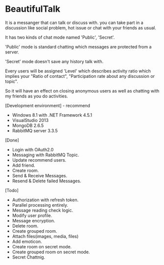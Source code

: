 BeautifulTalk
=============

It is a messanger that can talk or discuss with.
you can take part in a discussion like social problem, hot issue or chat with your friends as usual.

It has two kinds of chat mode named 'Public', 'Secret'.

'Public' mode is standard chatting which messages are protected from a server.

'Secret' mode doesn't save any history talk with.

Every users will be assigned 'Level' which describes activity ratio which implies your "Ratio of contact", "Participation rate about any discussion or topic".

So it will have an effect on closing anonymous users as well as chatting with my friends as you do activities.


[Development environment] - recommend
- Windows 8.1 with .NET Framework 4.5.1
- VisualStudio 2013
- MongoDB 2.6.5
- RabbitMQ server 3.3.5

[Done]
- Login with OAuth2.0
- Messaging with RabbitMQ Topic.
- Update recommend users.
- Add friend.
- Create room.
- Send & Receive Messages.
- Resend & Delete failed Messages.
 
[Todo]
- Authorization with refresh token.
- Parallel processing entirely.
- Message reading check logic.
- Modify user profile.
- Message encryption.
- Delete room.
- Create grouped room.
- Attach files(images, media, files)
- Add emoticon.
- Create room on secret mode.
- Create grouped room on secret mode.
- Secret Chattnig.
